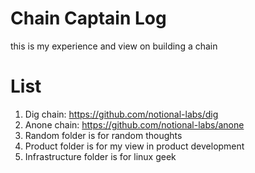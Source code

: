 # Chain Captain Log
this is my experience and view on building a chain

# List
1. Dig chain: https://github.com/notional-labs/dig
2. Anone chain: https://github.com/notional-labs/anone
3. Random folder is for random thoughts
4. Product folder is for my view in product development
5. Infrastructure folder is for linux geek